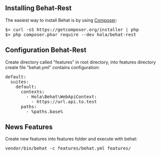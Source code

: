Installing Behat-Rest
---------------------

The easiest way to install Behat is by using [Composer](https://getcomposer.org):

<pre>
$> curl -sS https://getcomposer.org/installer | php
$> php composer.phar require --dev hola/behat-rest
</pre>

Configuration Behat-Rest
------------------------

Create directory called "features" in root directory, into features directory create file "behat.yml" contains configuration: 

<pre>
default:
  suites:
    default:
      contexts:
        - Hola\Behat\WebApiContext:
          - https://url.api.to.test
      paths:
        - %paths.base%
</pre>

News Features
-------------

Create new features into features folder and execute with behat:

<pre>
vendor/bin/behat -c features/behat.yml features/
</pre>
